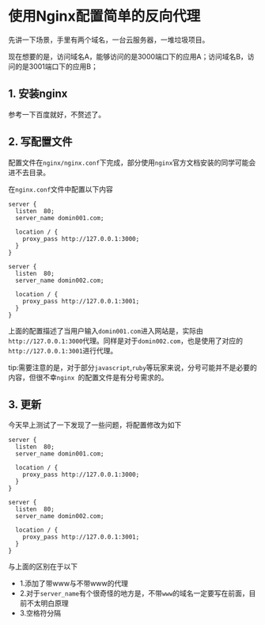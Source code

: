 # 使用Nginx配置简单的反向代理

先讲一下场景，手里有两个域名，一台云服务器，一堆垃圾项目。

现在想要的是，访问域名A，能够访问的是3000端口下的应用A；访问域名B，访问的是3001端口下的应用B；

## 1. 安装nginx
参考一下百度就好，不赘述了。

## 2. 写配置文件
配置文件在`nginx/nginx.conf`下完成，部分使用`nginx`官方文档安装的同学可能会进不去目录。

在`nginx.conf`文件中配置以下内容
~~~nginx
server {
  listen  80;
  server_name domin001.com;

  location / {
    proxy_pass http://127.0.0.1:3000;
  }
}

server {
  listen  80;
  server_name domin002.com;

  location / {
    proxy_pass http://127.0.0.1:3001;
  }
}
~~~
上面的配置描述了当用户输入`domin001.com`进入网站是，实际由`http://127.0.0.1:3000`代理。同样是对于`domin002.com`，也是使用了对应的`http://127.0.0.1:3001`进行代理。

tip:需要注意的是，对于部分`javascript`,`ruby`等玩家来说，分号可能并不是必要的内容，但很不幸`nginx `的配置文件是有分号需求的。


## 3. 更新
今天早上测试了一下发现了一些问题，将配置修改为如下
~~~nginx
server {
  listen  80;
  server_name domin001.com;

  location / {
    proxy_pass http://127.0.0.1:3000;
  }
}

server {
  listen  80;
  server_name domin002.com;

  location / {
    proxy_pass http://127.0.0.1:3001;
  }
}
~~~

与上面的区别在于以下
- 1.添加了带www与不带www的代理
- 2.对于`server_name`有个很奇怪的地方是，不带`www`的域名一定要写在前面，目前不太明白原理
- 3.空格符分隔
